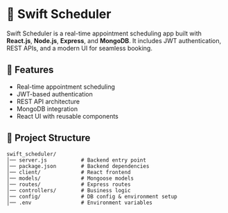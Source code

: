 # 🏥 Swift Scheduler
Swift Scheduler is a real-time appointment scheduling app built with **React.js**, **Node.js**, **Express**, and **MongoDB**. It includes JWT authentication, REST APIs, and a modern UI for seamless booking.

## 🚀 Features
- Real-time appointment scheduling
- JWT-based authentication
- REST API architecture
- MongoDB integration
- React UI with reusable components

## 📂 Project Structure
```plaintext
swift_scheduler/
│── server.js           # Backend entry point
│── package.json        # Backend dependencies
│── client/             # React frontend
│── models/             # Mongoose models
│── routes/             # Express routes
│── controllers/        # Business logic
│── config/             # DB config & environment setup
│── .env                # Environment variables
